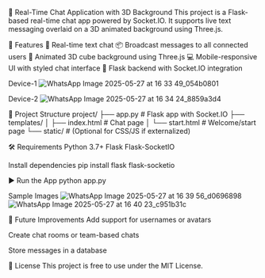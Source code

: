 🧠 Real-Time Chat Application with 3D Background
This project is a Flask-based real-time chat app powered by Socket.IO. It supports live text messaging overlaid on a 3D animated background using Three.js.

🚀 Features
💬 Real-time text chat
📦 Broadcast messages to all connected users
🎨 Animated 3D cube background using Three.js
💻 Mobile-responsive UI with styled chat interface
🔐 Flask backend with Socket.IO integration

Device-1
![WhatsApp Image 2025-05-27 at 16 33 49_054b0801](https://github.com/user-attachments/assets/f42e5641-3b86-4029-9a5c-b746d8d74d1e)

Device-2
![WhatsApp Image 2025-05-27 at 16 34 24_8859a3d4](https://github.com/user-attachments/assets/78832df1-c940-49b1-ab8f-345e993dd10a)


📁 Project Structure
project/
├── app.py                 # Flask app with Socket.IO
├── templates/
│   ├── index.html         # Chat page
│   └── start.html         # Welcome/start page
└── static/                # (Optional for CSS/JS if externalized)

🛠️ Requirements
Python 3.7+
Flask
Flask-SocketIO

Install dependencies
pip install flask flask-socketio


▶️ Run the App
python app.py

Sample Images
![WhatsApp Image 2025-05-27 at 16 39 56_d0696898](https://github.com/user-attachments/assets/97d33570-0f0e-4766-bf0c-6b68c8386c99)
![WhatsApp Image 2025-05-27 at 16 40 23_c951b31c](https://github.com/user-attachments/assets/56c17192-493e-4b92-8253-0531e132b561)



🧪 Future Improvements
Add support for usernames or avatars

Create chat rooms or team-based chats

Store messages in a database

📝 License
This project is free to use under the MIT License.
